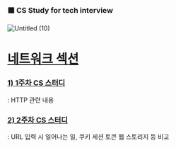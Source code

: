 ### **⬛ CS Study for tech interview**

![Untitled (10)](https://github.com/722dydwns/CS-Study-for-tech-interview/assets/39732720/0a02f872-d0a4-4e58-a261-76f1966a08da)

# [네트워크 섹션](https://github.com/722dydwns/CS-Study-for-tech-interview/tree/main/Network)

### **[1) 1주차 CS 스터디](https://github.com/722dydwns/CS-Study-for-tech-interview/tree/main/Network/1%EC%A3%BC%EC%B0%A8)**

: HTTP 관련 내용 

### **[2) 2주차 CS 스터디](https://github.com/722dydwns/CS-Study-for-tech-interview/tree/main/Network/2%EC%A3%BC%EC%B0%A8)**

: URL 입력 시 일어나는 일, 쿠키 세션 토큰 웹 스토리지 등 비교

